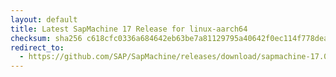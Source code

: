 ```yaml
---
layout: default
title: Latest SapMachine 17 Release for linux-aarch64
checksum: sha256 c618cfc0336a684642eb63be7a81129795a40642f0ec114f778dea5eb0e0c6cf
redirect_to:
  - https://github.com/SAP/SapMachine/releases/download/sapmachine-17.0.11/sapmachine-jre-17.0.11_linux-aarch64_bin.tar.gz
---
```

